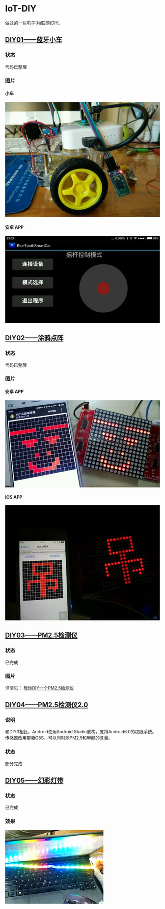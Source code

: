 # IoT-DIY
做过的一些电子(物联网)DIY。

## [DIY01——蓝牙小车](./01-蓝牙小车)
### 状态
代码已整理
### 图片
#### 小车
![](01-蓝牙小车/SmartCar.jpg)
#### 安卓 APP
![](01-蓝牙小车/BleSmartCar_android.jpg)

## [DIY02——涂鸦点阵](./02-涂鸦点阵)
### 状态
代码已整理
### 图片
#### 安卓 APP
![](02-涂鸦点阵/DoodleMatrix_android.jpg)
#### iOS APP
![](02-涂鸦点阵/DoodleMatrix_iOS.jpg)

## [DIY03——PM2.5检测仪](./03-PM2.5检测仪)
### 状态
已完成
### 图片
详情见： [教你DIY一个PM2.5检测仪](http://nladuo.github.io/2015/12/09/%E6%95%99%E4%BD%A0DIY%E4%B8%80%E4%B8%AAPM2.5%E6%A3%80%E6%B5%8B%E4%BB%AA/)

## [DIY04——PM2.5检测仪2.0](./04-PM2.5检测仪2.0)
### 说明
和DIY3相比，Android使用Android Studio重构，支持Android6.0的权限系统。  
传感器改用攀藤G5S，可以同时测PM2.5和甲醛的含量。
### 状态
部分完成

## [DIY05——幻彩灯带](./05-幻彩灯带)
### 状态
已完成
### 效果
![](05-幻彩灯带/ColorfulLED.gif)